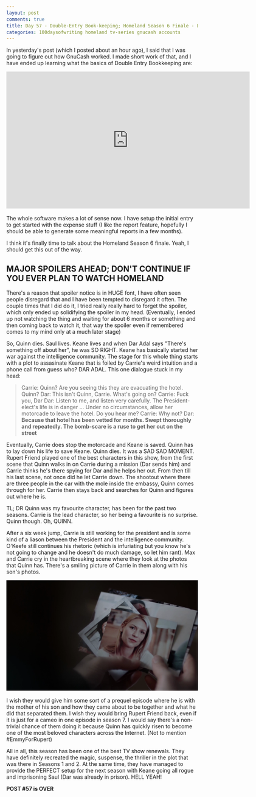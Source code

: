 ```yaml
---
layout: post
comments: true
title: Day 57 - Double-Entry Book-keeping; Homeland Season 6 Finale - Let's talk
categories: 100daysofwriting homeland tv-series gnucash accounts
---
```


In yesterday's post (which I posted about an hour ago), I said that I was going
to figure out how GnuCash worked. I made short work of that, and I have ended up
learning what the basics of Double Entry Bookkeeping are:

<iframe width="640" height="360"
src="https://www.youtube.com/embed/aqAaScYVeRQ" frameborder="0"
allowfullscreen></iframe>

The whole software makes a lot of sense now. I have setup the initial entry to
get started with the expense stuff (I like the report feature, hopefully I
should be able to generate some meaningful reports in a few months).

I think it's finally time to talk about the Homeland Season 6 finale. Yeah, I
should get this out of the way.

## MAJOR SPOILERS AHEAD; DON'T CONTINUE IF YOU EVER PLAN TO WATCH HOMELAND

There's a reason that spoiler notice is in HUGE font, I have often seen people
disregard that and I have been tempted to disregard it often. The couple times
that I did do it, I tried really really hard to forget the spoiler, which only
ended up solidifying the spoiler in my head. (Eventually, I ended up not
watching the thing and waiting for about 6 months or something and then coming
back to watch it, that way the spoiler even if remembered comes to my mind only
at a much later stage)

So, Quinn dies. Saul lives. Keane lives and when Dar Adal says "There's
something off about her", he was SO RIGHT. Keane has basically started her war
against the intelligence community. The stage for this whole thing starts with a
plot to assasinate Keane that is foiled by Carrie's weird intuition and a phone
call from guess who? DAR ADAL. This one dialogue stuck in my head:

> Carrie: Quinn? Are you seeing this they are evacuating the hotel. Quinn?
> Dar: This isn't Quinn, Carrie. What's going on?
> Carrie: Fuck you, Dar
> Dar: Listen to me, and listen very carefully. The President-elect's life is in
> danger ... Under no circumstances, allow her motorcade to leave the hotel. Do
> you hear me?
> Carrie: Why not?
> Dar: **Because that hotel has been vetted for months. Swept thoroughly and
> repeatedly. The bomb-scare is a ruse to get her out on the street**

Eventually, Carrie does stop the motorcade and Keane is saved. Quinn has to lay
down his life to save Keane. Quinn dies. It was a SAD SAD MOMENT. Rupert Friend
played one of the best characters in this show, from the first scene that Quinn
walks in on Carrie during a mission (Dar sends him) and Carrie thinks he's there
spying for Dar and he helps her out. From then till his last scene, not once did
he let Carrie down. The shootout where there are three people in the car with
the mole inside the embassy, Quinn comes through for her. Carrie then stays back
and searches for Quinn and figures out where he is.

TL; DR Quinn was my favourite character, has been for the past two seasons.
Carrie is the lead character, so her being a favourite is no surprise. Quinn
though. Oh, QUINN.

After a six week jump, Carrie is still working for the president and is some
kind of a liason between the President and the intelligence community. O'Keefe
still continues his rhetoric (which is infuriating but you know he's not going
to change and he doesn't do much damage, so let him rant). Max and Carrie cry in
the heartbreaking scene where they look at the photos that Quinn has. There's a
smiling picture of Carrie in them along with his son's photos. 

![img](/public/img/day-57-1.png)

I wish they would give him some sort of a prequel episode where he is with the
mother of his son and how they came about to be together and what he did that
separated them. I wish they would bring Rupert Friend back, even if it is just
for a cameo in one episode in season 7. I would say there's a non-trivial chance
of them doing it because Quinn has quickly risen to become one of the most
beloved characters across the Internet. (Not to mention \#EmmyForRupert)

All in all, this season has been one of the best TV show renewals. They have
definitely recreated the magic, suspense, the thriller in the plot that was
there in Seasons 1 and 2. At the same time, they have managed to provide the
PERFECT setup for the next season with Keane going all rogue and imprisoning
Saul (Dar was already in prison). HELL YEAH!

**POST #57 is OVER**

